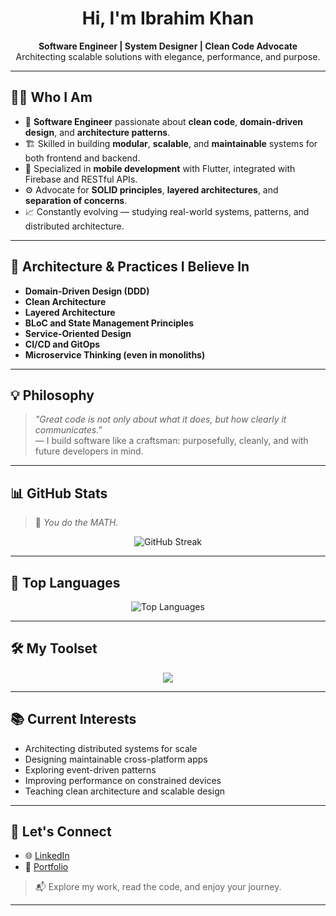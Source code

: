 <h1 align="center">Hi, I'm Ibrahim Khan </h1>

<p align="center">
  <strong>Software Engineer | System Designer | Clean Code Advocate</strong><br/>
  Architecting scalable solutions with elegance, performance, and purpose.
</p>



---

## 👨‍💻 Who I Am

- 🧠 **Software Engineer** passionate about **clean code**, **domain-driven design**, and **architecture patterns**.
- 🏗️ Skilled in building **modular**, **scalable**, and **maintainable** systems for both frontend and backend.
- 📱 Specialized in **mobile development** with Flutter, integrated with Firebase and RESTful APIs.
- ⚙️ Advocate for **SOLID principles**, **layered architectures**, and **separation of concerns**.
- 📈 Constantly evolving — studying real-world systems, patterns, and distributed architecture.

---

## 🧱 Architecture & Practices I Believe In

- **Domain-Driven Design (DDD)**
- **Clean Architecture**
- **Layered Architecture**
- **BLoC and State Management Principles**
- **Service-Oriented Design**
- **CI/CD and GitOps**
- **Microservice Thinking (even in monoliths)**

---

## 💡 Philosophy

> *"Great code is not only about what it does, but how clearly it communicates."*  
> — I build software like a craftsman: purposefully, cleanly, and with future developers in mind.

---

## 📊 GitHub Stats
> 🧮 *You do the MATH.*
<p align="center">
  <img src="https://github-readme-streak-stats.herokuapp.com/?user=vymn&theme=midnight-purple" alt="GitHub Streak" />
</p>



---

## 🚀 Top Languages

<p align="center">
  <img src="https://github-readme-stats.vercel.app/api/top-langs/?username=vymn&hide=html&layout=compact&theme=midnight-purple" alt="Top Languages" />
</p>

---

## 🛠️ My Toolset

<p align="center">
  <a href="https://skillicons.dev">
    <img src="https://skillicons.dev/icons?i=flutter,dart,kotlin,java,python,nodejs,vue,js,tailwindcss,bootstrap,git,firebase,linux,vscode,androidstudio,postman,github,gitlab,pytorch,unreal,eclipse,netbeans" />
  </a>
</p>

---

## 📚 Current Interests

- Architecting distributed systems for scale
- Designing maintainable cross-platform apps
- Exploring event-driven patterns
- Improving performance on constrained devices
- Teaching clean architecture and scalable design

---

## 🧭 Let's Connect

<!-- Uncomment if needed -->

- 🌐 [LinkedIn](https://www.linkedin.com/)
- 💼 [Portfolio](https://google.com)


> 📬 Explore my work, read the code, and enjoy your journey.  


---

